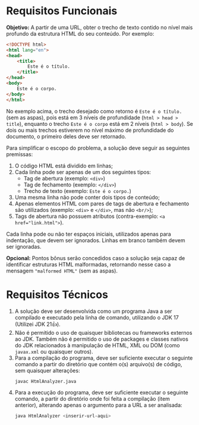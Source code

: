 
# Requisitos Funcionais

**Objetivo:** A partir de uma URL, obter o trecho de texto contido no nível mais profundo da estrutura HTML do seu conteúdo. Por exemplo:

```html
<!DOCTYPE html>
<html lang="en">
<head>
    <title>
        Este é o título.
    </title>
</head>
<body>
    Este é o corpo.
</body>
</html>
```

No exemplo acima, o trecho desejado como retorno é `Este é o título.` (sem as aspas), pois está em 3 níveis de profundidade (`html > head > title`), enquanto o trecho `Este é o corpo` está em 2 níveis (`html > body`). Se dois ou mais trechos estiverem no nível máximo de profundidade do documento, o primeiro deles deve ser retornado.

Para simplificar o escopo do problema, a solução deve seguir as seguintes premissas:

1. O código HTML está dividido em linhas;
2. Cada linha pode ser apenas de um dos seguintes tipos:
    - Tag de abertura (exemplo: `<div>`)
    - Tag de fechamento (exemplo: `</div>`)
    - Trecho de texto (exemplo: `Este é o corpo.`)
3. Uma mesma linha não pode conter dois tipos de conteúdo;
4. Apenas elementos HTML com pares de tags de abertura e fechamento são utilizados (exemplo: `<div>` e `</div>`, mas não `<br/>`);
5. Tags de abertura não possuem atributos (contra-exemplo: `<a href="link.html">`).

Cada linha pode ou não ter espaços iniciais, utilizados apenas para indentação, que devem ser ignorados. Linhas em branco também devem ser ignoradas.

**Opcional:** Pontos bônus serão concedidos caso a solução seja capaz de identificar estruturas HTML malformadas, retornando nesse caso a mensagem `"malformed HTML"` (sem as aspas).

# Requisitos Técnicos
1. A solução deve ser desenvolvida como um programa Java a ser compilado e executado pela linha de comando, utilizando o JDK 17 (Utilizei JDK 21👍).
2. Não é permitido o uso de quaisquer bibliotecas ou frameworks externos ao JDK. Também não é permitido o uso de packages e classes nativos do JDK relacionados à manipulação de HTML, XML ou DOM (como `javax.xml` ou quaisquer outros).
3. Para a compilação do programa, deve ser suficiente executar o seguinte comando a partir do diretório que contém o(s) arquivo(s) de código, sem quaisquer alterações:
   ```sh
   javac HtmlAnalyzer.java
   ```
4. Para a execução do programa, deve ser suficiente executar o seguinte comando, a partir do diretório onde foi feita a compilação (item anterior), alterando apenas o argumento para a URL a ser analisada:
   ```sh
   java HtmlAnalyzer <inserir-url-aqui>
   ```